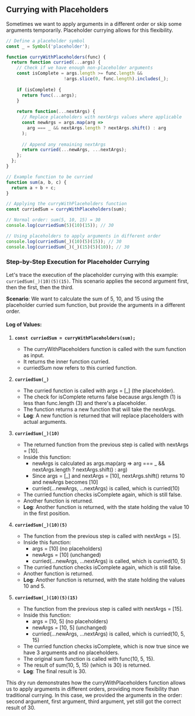 ## Currying with Placeholders

Sometimes we want to apply arguments in a different order or skip some arguments temporarily. Placeholder currying allows for this flexibility.

```javascript
// Define a placeholder symbol
const _ = Symbol('placeholder');

function curryWithPlaceholders(func) {
  return function curried(...args) {
    // Check if we have enough non-placeholder arguments
    const isComplete = args.length >= func.length && 
                      !args.slice(0, func.length).includes(_);
    
    if (isComplete) {
      return func(...args);
    }
    
    return function(...nextArgs) {
      // Replace placeholders with nextArgs values where applicable
      const newArgs = args.map(arg => 
        arg === _ && nextArgs.length ? nextArgs.shift() : arg
      );
      
      // Append any remaining nextArgs
      return curried(...newArgs, ...nextArgs);
    };
  };
}

// Example function to be curried
function sum(a, b, c) {
  return a + b + c;
}

// Applying the curryWithPlaceholders function
const curriedSum = curryWithPlaceholders(sum);

// Normal order: sum(5, 10, 15) = 30
console.log(curriedSum(5)(10)(15)); // 30

// Using placeholders to apply arguments in different order
console.log(curriedSum(_)(10)(5)(15)); // 30
console.log(curriedSum(_)(_)(15)(5)(10)); // 30
```

### Step-by-Step Execution for Placeholder Currying

Let's trace the execution of the placeholder currying with this example: `curriedSum(_)(10)(5)(15)`. This scenario applies the second argument first, then the first, then the third.

**Scenario**: We want to calculate the sum of 5, 10, and 15 using the placeholder curried sum function, but provide the arguments in a different order.

#### Log of Values:

1. **`const curriedSum = curryWithPlaceholders(sum);`**
   - The curryWithPlaceholders function is called with the sum function as input.
   - It returns the inner function curried.
   - curriedSum now refers to this curried function.

2. **`curriedSum(_)`**
   - The curried function is called with args = [_] (the placeholder).
   - The check for isComplete returns false because args.length (1) is less than func.length (3) and there's a placeholder.
   - The function returns a new function that will take the nextArgs.
   - **Log**: A new function is returned that will replace placeholders with actual arguments.

3. **`curriedSum(_)(10)`**
   - The returned function from the previous step is called with nextArgs = [10].
   - Inside this function:
     - newArgs is calculated as args.map(arg => arg === _ && nextArgs.length ? nextArgs.shift() : arg)
     - Since args = [_] and nextArgs = [10], nextArgs.shift() returns 10 and newArgs becomes [10]
     - curried(...newArgs, ...nextArgs) is called, which is curried(10)
   - The curried function checks isComplete again, which is still false.
   - Another function is returned.
   - **Log**: Another function is returned, with the state holding the value 10 in the first position.

4. **`curriedSum(_)(10)(5)`**
   - The function from the previous step is called with nextArgs = [5].
   - Inside this function:
     - args = [10] (no placeholders)
     - newArgs = [10] (unchanged)
     - curried(...newArgs, ...nextArgs) is called, which is curried(10, 5)
   - The curried function checks isComplete again, which is still false.
   - Another function is returned.
   - **Log**: Another function is returned, with the state holding the values 10 and 5.

5. **`curriedSum(_)(10)(5)(15)`**
   - The function from the previous step is called with nextArgs = [15].
   - Inside this function:
     - args = [10, 5] (no placeholders)
     - newArgs = [10, 5] (unchanged)
     - curried(...newArgs, ...nextArgs) is called, which is curried(10, 5, 15)
   - The curried function checks isComplete, which is now true since we have 3 arguments and no placeholders.
   - The original sum function is called with func(10, 5, 15).
   - The result of sum(10, 5, 15) (which is 30) is returned.
   - **Log**: The final result is 30.

This dry run demonstrates how the curryWithPlaceholders function allows us to apply arguments in different orders, providing more flexibility than traditional currying. In this case, we provided the arguments in the order: second argument, first argument, third argument, yet still got the correct result of 30.
